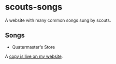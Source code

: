 # scouts-songs

A website with many common songs sung by scouts.

## Songs

- Quatermaster's Store

A [copy is live on my website](https://scouts-songs.georgewild.dev/).
